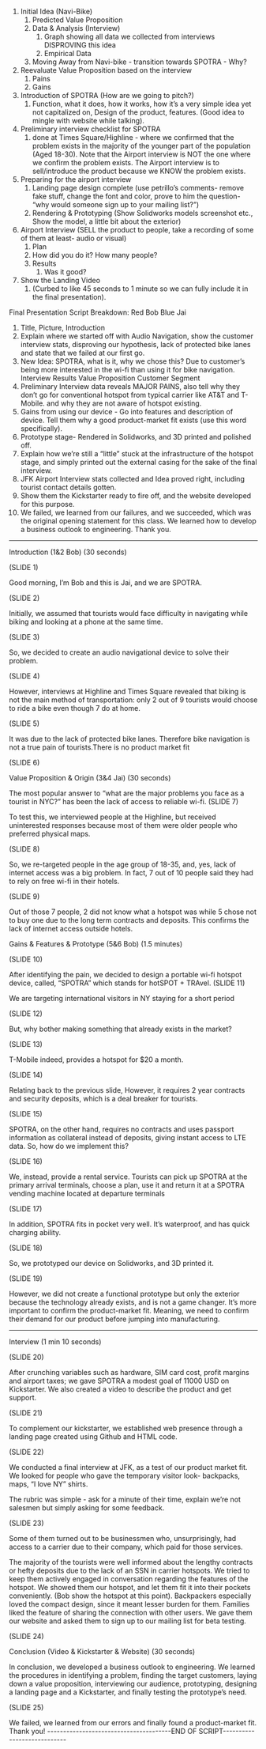 ﻿1. Initial Idea (Navi-Bike) 
   1. Predicted Value Proposition 
   1. Data & Analysis (Interview) 
      1. Graph showing all data we collected from interviews DISPROVING this idea
      2. Empirical Data 
   1. Moving Away from Navi-bike - transition towards SPOTRA - Why? 
1. Reevaluate Value Proposition based on the interview 
   1. Pains 
   2. Gains 
1. Introduction of SPOTRA (How are we going to pitch?)
   1. Function, what it does, how it works, how it’s a very simple idea yet not capitalized on, Design of the product, features. (Good idea to mingle with website while talking).
1. Preliminary interview checklist for SPOTRA
   1.  done at Times Square/Highline - where we confirmed that the problem exists in the majority of the younger part of the population (Aged 18-30). Note that the Airport interview is NOT the one where we confirm the problem exists. The Airport interview is to sell/introduce the product because we KNOW the problem exists. 
1. Preparing for the airport interview 
   1. Landing page design complete (use petrillo’s comments- remove fake stuff, change the font and color,  prove to him the question- “why would someone sign up to your mailing list?”)
   2. Rendering & Prototyping (Show Solidworks models screenshot etc., Show the model, a little bit about the exterior)
1. Airport Interview (SELL the product to people, take a recording of some of them at least- audio or visual)
   1.  Plan 
      1. How did you do it? How many people? 
   1. Results
      1. Was it good? 
1. Show the Landing Video
   1.  (Curbed to like 45 seconds to 1 minute so we can fully include it in the final presentation). 

Final Presentation Script Breakdown: Red Bob Blue Jai


1. Title, Picture, Introduction 
2. Explain where we started off with Audio Navigation, show the customer interview stats, disproving our hypothesis, lack of protected bike lanes and state that we failed at our first go. 
3. New Idea: SPOTRA, what is it, why we chose this? Due to customer’s being more interested in the wi-fi than using it for bike navigation. Interview Results Value Proposition Customer Segment 
4. Preliminary Interview data reveals MAJOR PAINS, also tell why they don’t go for conventional hotspot from typical carrier like AT&T and T-Mobile. and why they are not aware of hotspot existing. 
5. Gains from using our device - Go into features and description of device. Tell them why a good product-market fit exists (use this word specifically). 
6. Prototype stage- Rendered in Solidworks, and 3D printed and polished off. 
7. Explain how we’re still a “little” stuck at the infrastructure of the hotspot stage, and simply printed out the external casing for the sake of the final interview. 
8. JFK Airport Interview stats collected and Idea proved right, including tourist contact details gotten. 
9. Show them the Kickstarter ready to fire off, and the website developed for this purpose. 
10. We failed, we learned from our failures, and we succeeded, which was the original opening statement for this class. We learned how to develop a business outlook to engineering. Thank you. 




________________
Introduction (1&2 Bob) (30 seconds)

(SLIDE 1)

Good morning, I’m Bob and this is Jai, and we are SPOTRA.

(SLIDE 2)

Initially, we assumed that tourists would face difficulty in navigating while biking and looking at a phone at the same time. 

(SLIDE 3)

So, we decided to create an audio navigational device to solve their problem. 

(SLIDE 4) 

However, interviews at Highline and Times Square revealed that biking is not the main method of transportation: only 2 out of 9 tourists would choose to ride a bike even though 7 do at home. 

(SLIDE 5)

It was due to the lack of protected bike lanes. Therefore bike navigation is not a true pain of tourists.There is no product market fit 

(SLIDE 6)

Value Proposition & Origin (3&4 Jai) (30 seconds)

The most popular answer to “what are the major problems you face as a tourist in NYC?” has been the lack of access to reliable wi-fi. 
(SLIDE 7)

To test this, we interviewed people at the Highline, but received uninterested responses because most of them were older people who preferred physical maps.

(SLIDE 8)

So, we re-targeted people in the age group of 18-35, and, yes, lack of internet access was a big problem. In fact, 7 out of 10 people said they had to rely on free wi-fi in their hotels. 

(SLIDE 9)

Out of those 7 people, 2 did not know what a hotspot was while 5 chose not to buy one due to the long term contracts and deposits. This confirms the lack of internet access outside hotels.

Gains & Features & Prototype (5&6 Bob) (1.5 minutes)

(SLIDE 10)

After identifying the pain, we decided to design a portable wi-fi hotspot device, called, “SPOTRA” which stands for hotSPOT + TRAvel. 
(SLIDE 11)

We are targeting international visitors in NY staying for a short period

(SLIDE 12)

But, why bother making something that already exists in the market? 

(SLIDE 13)

T-Mobile indeed, provides a hotspot for $20 a month. 

(SLIDE 14) 

Relating back to the previous slide, However, it requires 2 year contracts and security deposits, which is a deal breaker for tourists. 

(SLIDE 15)

SPOTRA, on the other hand, requires no contracts and uses passport information as collateral instead of deposits, giving instant access to LTE data. So, how do we implement this? 

(SLIDE 16)

We, instead, provide a rental service. Tourists can pick up SPOTRA at the primary arrival terminals, choose a plan, use it and return it at a SPOTRA vending machine located at departure terminals

(SLIDE 17)

In addition, SPOTRA fits in pocket very well. It’s waterproof, and has quick charging ability. 

(SLIDE 18)

So, we prototyped our device on Solidworks, and 3D printed it. 

(SLIDE 19)

However, we did not create a functional prototype but only the exterior because the technology already exists, and is not a game changer. It’s more important to confirm the product-market fit. Meaning, we need to confirm their demand for our product before jumping into manufacturing. 


________________


Interview (1 min 10 seconds)

(SLIDE 20)

After crunching variables such as hardware, SIM card cost, profit margins and airport taxes; we gave SPOTRA a modest goal of 11000 USD on Kickstarter. We also created a video to describe the product and get support.

(SLIDE 21)

To complement our kickstarter, we established web presence through a landing page created using Github and HTML code. 

(SLIDE 22)

We conducted a final interview at JFK, as a test of our product market fit. We looked for people who gave the temporary visitor look- backpacks, maps, “I love NY” shirts.  

The rubric was simple - ask for a minute of their time, explain we’re not salesmen but simply asking for some feedback. 

(SLIDE 23)

Some of them turned out to be businessmen who, unsurprisingly, had access to a carrier due to their company, which paid for those services.

The majority of the tourists were well informed about the lengthy contracts or hefty deposits due to the lack of an SSN in carrier hotspots. We tried to keep them actively engaged in conversation regarding the features of the hotspot.  We showed them our hotspot, and let them fit it into their pockets conveniently. (Bob show the hotspot at this point). Backpackers especially loved the compact design, since it meant lesser burden for them. Families liked the feature of sharing the connection with other users.  We gave them our website and asked them to sign up to our mailing list for beta testing.  

(SLIDE 24)

Conclusion (Video & Kickstarter & Website) (30 seconds)

In conclusion, we developed a business outlook to engineering. We learned the procedures in identifying a problem, finding the target customers, laying down a value proposition, interviewing our audience, prototyping, designing a landing page and a Kickstarter, and finally testing the prototype’s need. 

(SLIDE 25)

We failed, we learned from our errors and finally found a product-market fit. Thank you!
---------------------------------------END OF SCRIPT----------------------------
